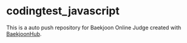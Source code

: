 # codingtest_javascript
This is a auto push repository for Baekjoon Online Judge created with [BaekjoonHub](https://github.com/BaekjoonHub/BaekjoonHub).
